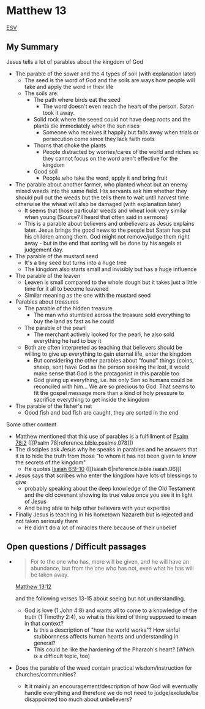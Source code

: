 # Matthew 13

[ESV](https://www.biblegateway.com/passage/?search=Matthew+13&version=ESV)

## My Summary
Jesus tells a lot of parables about the kingdom of God

- The parable of the sower and the 4 types of soil (with explanation later)
  - The seed is the word of God and the soils are ways how people will take and apply the word in their life
  - The soils are:
    - The path where birds eat the seed
      - The word doesn't even reach the heart of the person. Satan took it away.
    - Solid rock where the seeed could not have deep roots and the plants die immediately when the sun rises
      - Someone who receives it happily but falls away when trials or persecution come since they lack faith roots
    - Thorns that choke the plants
      - People distracted by worries/cares of the world and riches so they cannot focus on the word aren't effective
        for the kingdom
    - Good soil
      - People who take the word, apply it and bring fruit
- The parable about another farmer, who planted wheat but an enemy mixed weeds into the same field. His servants ask
  him whether they should pull out the weeds but the tells them to wait until harvest time otherwise the wheat will
  also be damaged (with explanation later)
  - It seems that those particular weeds and wheat look very similar when young (Source? I heard that often said
    in sermons)
  - This is a parable about believers and unbelievers as Jesus explains later. Jesus brings the good news to the people
    but Satan has put his children among them. God might not remove/judge them right away - but in the end that sorting
    will be done by his angels at judgement day.
- The parable of the mustard seed
  - It's a tiny seed but turns into a huge tree
  - The kingdom also starts small and invisibly but has a huge influence
- The parable of the leaven
  - Leaven is small compared to the whole dough but it takes just a little time for it all to become leavened
  - Similar meaning as the one with the mustard seed
- Parables about treasures
  - The parable of the hidden treasure
    - The man who stumbled across the treasure sold everything to buy the land as fast as he could
  - The parable of the pearl
    - The merchant actively looked for the pearl, he also sold everything he had to buy it
  - Both are often interpreted as teaching that believers should be willing to give up everything to gain eternal life,
    enter the kingdom
    - But considering the other parables about "found" things (coins, sheep, son) have God as the person seeking the
      lost, it would make sense that God is the protagonist in this parable too
    - God giving up everything, i.e. his only Son so humans could be reconciled with him... We are so precious to God.
      That seems to fit the gospel message more than a kind of holy pressure to sacrifice everything to get inside the
      kingdom
- The parable of the fisher's net
  - Good fish and bad fish are caught, they are sorted in the end

Some other content
- Matthew mentioned that this use of parables is a fulfillment of
  [Psalm 78:2](https://www.biblegateway.com/passage/?search=Psalm+78%3A2&version=ESV)
  ([[Psalm 78|reference.bible.psalms.078]])
- The disciples ask Jesus why he speaks in parables and he answers that it is to hide the truth from those "to whom it
  has not been given to know the secrets of the kingdom"
    - He quotes [Isaiah 6:9-10](https://www.biblegateway.com/passage/?search=Isaiah+6%3A9-10&version=ESV)
      ([[Isaiah 6|reference.bible.isaiah.06]])
- Jesus says that scribes who enter the kingdom have lots of blessings to give
  - probably speaking about the deep  knowledge of the Old Testament and the old covenant showing its true value once
    you see it in light of Jesus
  - And being able to help other believers with your expertise
- Finally Jesus is teaching in his hometown Nazareth but is rejected and not taken seriously there
  - He didn't do a lot of miracles there because of their unbelief

## Open questions / Difficult passages
- > For to the one who has, more will be given, and he will have an abundance, but from the one who has not, even what
    he has will be taken away.

  [Matthew 13:12](https://www.biblegateway.com/passage/?search=Matthew+13%3A12&version=ESV)

  and the following verses 13-15 about seeing but not understanding.
  - God is love (1 John 4:8) and wants all to come to a knowledge of the truth (1 Timothy 2:4), so what is this kind of
    thing supposed to mean in that context?
    - Is this a description of "how the world works"? How sinful stubbornness affects human hearts and understanding in
      general?
    - This could be like the hardening of the Pharaoh's heart? (Which is a difficult topic, too)
- Does the parable of the weed contain practical wisdom/instruction for churches/communities?
  - It it mainly an encouragement/description of how God will eventually handle everything and therefore we do not
    need to judge/exclude/be disappointed too much about unbelievers?
